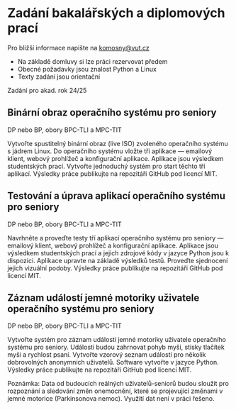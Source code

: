 # Zadání bakalářských a diplomových prací

Pro bližší informace napište na komosny@vut.cz 
- Na základě domluvy si lze práci rezervovat předem 
- Obecné požadavky jsou znalost Python a Linux
- Texty zadání jsou orientační

Zadání pro akad. rok 24/25

## Binární obraz operačního systému pro seniory 
DP nebo BP, obory BPC-TLI a MPC-TIT 

Vytvořte spustitelný binární obraz (live ISO) zvoleného operačního systému s jádrem Linux. Do operačního systému vložte tři aplikace — emailový klient, webový prohlížeč a konfigurační aplikace. Aplikace jsou výsledkem studentských prací. Vytvořte jednoduchý systém pro start těchto tří aplikací. Výsledky práce publikujte na repozitáři GitHub pod licencí MIT. 

## Testování a úprava aplikací operačního systému pro seniory 
DP nebo BP, obory BPC-TLI a MPC-TIT

Navrhněte a proveďte testy tří aplikací operačního systému pro seniory — emailový klient, webový prohlížeč a konfigurační aplikace. Aplikace jsou výsledkem studentských prací a jejich zdrojové kódy v jazyce Python jsou k dispozici. Aplikace upravte na základě výsledků testů. Proveďte sjednocení jejich vizuální podoby. Výsledky práce publikujte na repozitáři GitHub pod licencí MIT. 

## Záznam událostí jemné motoriky uživatele operačního systému pro seniory 
DP nebo BP, obory BPC-TLI a MPC-TIT

Vytvořte systém pro záznam událostí jemné motoriky uživatele operačního systému pro seniory. Události budou zahrnovat pohyb myši, stisky tlačítek myši a rychlost psaní. Vytvořte vzorový seznam událostí pro několik dobrovolných anonymních uživatelů. Software vytvořte v jazyce Python. Výsledky práce publikujte na repozitáři GitHub pod licencí MIT. 

Poznámka: Data od budoucích reálných uživatelů-seniorů budou sloužit pro rozpoznání a sledování změn onemocnění, které se projevující změnami v jemné motorice (Parkinsonova nemoc). Využití dat není v práci řešeno. 
